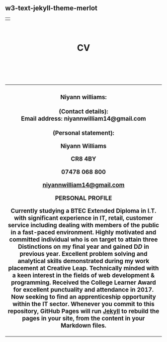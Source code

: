 <html>
<head>
<title>CV</title>
  <h2>w3-text-jekyll-theme-merlot</h2></div>
<center>
<table width="875"align="center"cellpadding="0"cellspacing="0">
<tr>
<td>
<img.src="logo.jpg"border="5px"width="280"heigth="100"></tr>
</td>
</tr>
</table>
<br>
<table width="875"align="center"cellpadding="0"cellspacing"0">
<H1>
<B>CV</B>
<tr>
<br>
</td align="center">
<font face="arial"size"4"color"#ffffff">
</font>
</td>
</tr>
</table>
<br>
<table width="align="center"cellpadding"0"cellspacing"0">
<tr>
<td align="center">
<h3>
Niyann williams:
<br>
<br>
(Contact details):
<br>
Email address: niyannwilliam14@gmail.com
<br>
<br>
(Personal statement):
<br>

Niyann Williams

CR8 4BY

07478 068 800

niyannwilliam14@gmail.com


PERSONAL PROFILE

Currently studying a BTEC Extended Diploma in I.T. with significant experience in IT, retail, customer service including dealing with members of the public in a fast-paced environment.
Highly motivated and committed individual who is on target to attain three Distinctions on my final year and gained D*D* in previous year.
Excellent problem solving and analytical skills demonstrated during my work placement at Creative Leap. 
Technically minded with a keen interest in the fields of web development & programming. Received the College Learner Award for excellent punctuality and attendance in 2017. 
Now seeking to find an apprenticeship opportunity within the IT sector.
Whenever you commit to this repository, GitHub Pages will run [Jekyll](https://jekyllrb.com/) to rebuild the pages in your site, from the content in your Markdown files.
